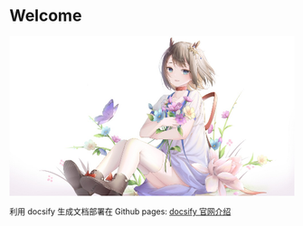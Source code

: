 # Welcome

<img src="./resources/images/homepage.jpg" width="756px"/>

利用 docsify 生成文档部署在 Github pages: [docsify 官网介绍](https://docsify.js.org/#/)